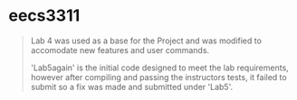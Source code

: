 # eecs3311
>Lab 4 was used as a base for the Project and was modified to accomodate new features and user commands.
>
>'Lab5again' is the initial code designed to meet the lab requirements, however after compiling and passing the instructors tests, it failed to submit so a fix was made and submitted under 'Lab5'.
